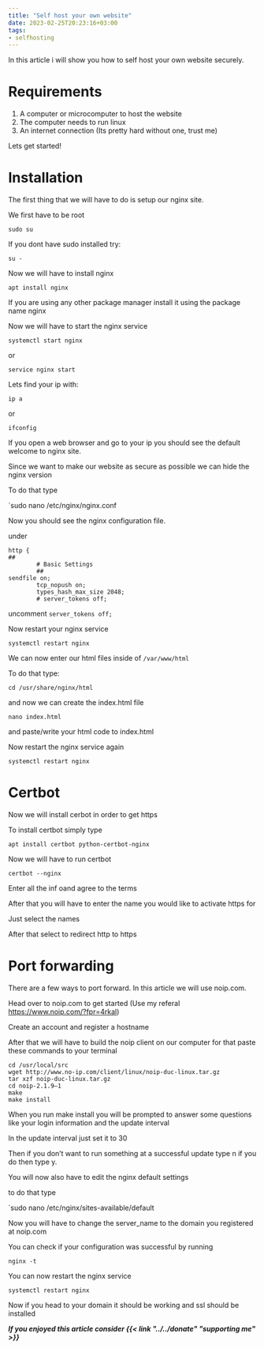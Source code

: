 ```yaml
---
title: "Self host your own website"
date: 2023-02-25T20:23:16+03:00
tags:
- selfhosting
---
```

In this article i will show you how to self host your own website securely.
# Requirements
1. A computer or microcomputer to host the website
2. The computer needs to run linux 
3. An internet connection (Its pretty hard without one, trust me)

Lets get started!

# Installation 
The first thing that we will have to do is setup our nginx site.

We first have to be root

`sudo su`

If you dont have sudo installed try:

`su -`

Now we will have to install nginx

`apt install nginx`

If you are using any other package manager install it using the package name nginx

Now we will have to start the nginx service

`systemctl start nginx`

or 

`service nginx start`

Lets find your ip with:

`ip a`

or

`ifconfig`

If you open a web browser and go to your ip you should see the default welcome to nginx site.

Since we want to make our website as secure as possible we can hide the nginx version

To do that type

`sudo nano /etc/nginx/nginx.conf

Now you should see the nginx configuration file.

under

```
http {
##
        # Basic Settings
        ##
sendfile on;
        tcp_nopush on;
        types_hash_max_size 2048;
        # server_tokens off;
```
uncomment `server_tokens off;`

Now restart your nginx service

`systemctl restart nginx`

We can now enter our html files inside of `/var/www/html`

To do that type:

`cd /usr/share/nginx/html`

and now we can create the index.html file

`nano index.html`

and paste/write your html code to index.html

Now restart the nginx service again

`systemctl restart nginx`

# Certbot
Now we will install cerbot in order to get https

To install certbot simply type

`apt install certbot python-certbot-nginx`

Now we will have to run certbot

`certbot --nginx`

Enter all the inf oand agree to the terms

After that you will have to enter the name you would like to activate https for

Just select the names

After that select to redirect http to https

# Port forwarding
There are a few ways to port forward. In this article we will use noip.com.

Head over to noip.com to get started (Use my referal https://www.noip.com/?fpr=4rkal)

Create an account and register a hostname

After that we will have to build the noip client on our computer for that paste these commands to your terminal

```
cd /usr/local/src
wget http://www.no-ip.com/client/linux/noip-duc-linux.tar.gz
tar xzf noip-duc-linux.tar.gz
cd noip-2.1.9–1
make
make install
```
When you run make install you will be prompted to answer some questions like your login information and the update interval

In the update interval just set it to 30

Then if you don’t want to run something at a successful update type n if you do then type y.

You will now also have to edit the nginx default settings

to do that type

`sudo nano /etc/nginx/sites-available/default

Now you will have to change the server_name to the domain you registered at noip.com

You can check if your configuration was successful by running

`nginx -t`

You can now restart the nginx service

`systemctl restart nginx`

Now if you head to your domain it should be working and ssl should be installed

***If you enjoyed this article consider {{< link "../../donate" "supporting me" >}}***  

